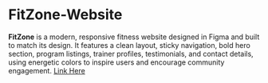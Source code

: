 # FitZone-Website
**FitZone** is a modern, responsive fitness website designed in Figma and built to match its design. It features a clean layout, sticky navigation, bold hero section, program listings, trainer profiles, testimonials, and contact details, using energetic colors to inspire users and encourage community engagement.
[Link Here](https://www.fittrackzone.xyz/)
